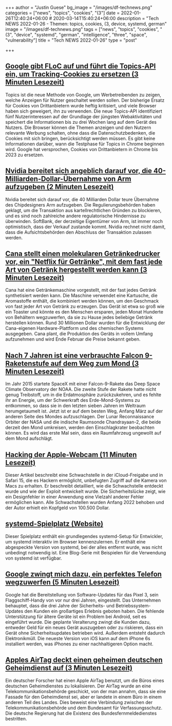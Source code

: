 +++
author = "Justin Guese"
bg_image = "/images/df-technews.png"
categories = ["news", "topics", "cookies", "(3"]
date = 2022-01-26T12:40:24+06:00 # 2020-03-14T15:40:24+06:00
description = "Tech NEWS 2022-01-26 - Themen: topics, cookies, (3, device, systemd, german"
image = "/images/df-technews.png"
tags = ["news", "topics", "cookies", "(3", "device", "systemd", "german", "intelligence", "three", "space", "vulnerability"]
title = "Tech NEWS 2022-01-26"
type = "post"

+++

## [Google gibt FLoC auf und führt die Topics-API ein, um Tracking-Cookies zu ersetzen (3 Minuten Lesezeit)](https://www.theverge.com/2022/1/25/22900567/google-floc-abandon-topics-api-cookies-tracking)

 Topics ist die neue Methode von Google, um Werbetreibenden zu zeigen, welche Anzeigen für Nutzer geschaltet werden sollen. Der bisherige Ersatz für Cookies von Drittanbietern wurde heftig kritisiert, und viele Browser haben sich geweigert, ihn zu verwenden. Die neue Topics-API identifiziert fünf Nutzerinteressen auf der Grundlage der jüngsten Webaktivitäten und speichert die Informationen bis zu drei Wochen lang auf dem Gerät des Nutzers. Die Browser können die Themen anzeigen und den Nutzern relevante Werbung schalten, ohne dass die Datenschutzbedenken, die Cookies mit sich bringen, berücksichtigt werden müssen. Es gibt keine Informationen darüber, wann die Testphase für Topics in Chrome beginnen wird. Google hat versprochen, Cookies von Drittanbietern in Chrome bis 2023 zu ersetzen.

## [Nvidia bereitet sich angeblich darauf vor, die 40-Milliarden-Dollar-Übernahme von Arm aufzugeben (2 Minuten Lesezeit)](https://www.cnbc.com/2022/01/25/nvidia-preparing-to-abandon-arm-takeover-bloomberg-reports.html)

 Nvidia bereitet sich darauf vor, die 40 Milliarden Dollar teure Übernahme des Chipdesigners Arm aufzugeben. Die Regulierungsbehörden haben geklagt, um die Transaktion aus kartellrechtlichen Gründen zu blockieren, und es sind noch zahlreiche andere regulatorische Hindernisse zu überwinden. SoftBank, der derzeitige Eigentümer von Arm, ist immer noch optimistisch, dass der Verkauf zustande kommt. Nvidia rechnet nicht damit, dass die Aufsichtsbehörden den Abschluss der Transaktion zulassen werden.

## [Cana stellt einen molekularen Getränkedrucker vor, ein "Netflix für Getränke", mit dem fast jede Art von Getränk hergestellt werden kann (3 Minuten Lesezeit)](https://thespoon.tech/cana-unveils-molecular-beverage-printer-a-netflix-for-drinks-that-can-make-nearly-any-type-of-beverage/)

 Cana hat eine Getränkemaschine vorgestellt, mit der fast jedes Getränk synthetisiert werden kann. Die Maschine verwendet eine Kartusche, die Aromastoffe enthält, die kombiniert werden können, um den Geschmack von fast jeder Art von Getränk zu erzeugen. Das Gerät ist etwa so groß wie ein Toaster und könnte es den Menschen ersparen, jeden Monat Hunderte von Behältern wegzuwerfen, da sie zu Hause jedes beliebige Getränk herstellen können. Rund 30 Millionen Dollar wurden für die Entwicklung der Cana-eigenen Hardware-Plattform und des chemischen Systems ausgegeben. Cana plant, die Produktion des Geräts in vollem Umfang aufzunehmen und wird Ende Februar die Preise bekannt geben.

## [Nach 7 Jahren ist eine verbrauchte Falcon 9-Raketenstufe auf dem Weg zum Mond (3 Minuten Lesezeit)](https://arstechnica.com/science/2022/01/an-old-falcon-9-rocket-may-strike-the-moon-within-weeks/)

 Im Jahr 2015 startete SpaceX mit einer Falcon-9-Rakete das Deep Space Climate Observatory der NOAA. Die zweite Stufe der Rakete hatte nicht genug Treibstoff, um in die Erdatmosphäre zurückzukehren, und es fehlte ihr an Energie, um der Schwerkraft des Erde-Mond-Systems zu entkommen, so dass sie in den letzten sieben Jahren im Weltraum herumgetaumelt ist. Jetzt ist er auf dem besten Weg, Anfang März auf der anderen Seite des Mondes aufzuschlagen. Der Lunar Reconnaissance Orbiter der NASA und die indische Raumsonde Chandrayaan-2, die beide derzeit den Mond umkreisen, werden den Einschlagkrater beobachten können. Es wird das erste Mal sein, dass ein Raumfahrzeug ungewollt auf dem Mond aufschlägt.

## [Hacking der Apple-Webcam (11 Minuten Lesezeit)](https://www.ryanpickren.com/safari-uxss)

 Dieser Artikel beschreibt eine Schwachstelle in der iCloud-Freigabe und in Safari 15, die es Hackern ermöglicht, unbefugten Zugriff auf die Kamera von Macs zu erhalten. Er beschreibt detailliert, wie die Schwachstelle entdeckt wurde und wie der Exploit entwickelt wurde. Die Sicherheitslücke zeigt, wie ein Designfehler in einer Anwendung eine Vielzahl anderer Fehler ermöglichen kann. Alle Schwachstellen wurden Anfang 2022 behoben und der Autor erhielt ein Kopfgeld von 100.500 Dollar.

## [systemd-Spielplatz (Website)](https://systemd-by-example.com/)

 Dieser Spielplatz enthält ein grundlegendes systemd-Setup für Entwickler, um systemd interaktiv im Browser kennenzulernen. Er enthält eine abgespeckte Version von systemd, bei der alles entfernt wurde, was nicht unbedingt notwendig ist. Eine Blog-Serie mit Beispielen für die Verwendung von systemd ist verfügbar.

## [Google zwingt mich dazu, ein perfektes Telefon wegzuwerfen (5 Minuten Lesezeit)](https://www.vice.com/en/article/dypxpx/google-is-forcing-me-to-dump-a-perfectly-good-phone)

 Google hat die Bereitstellung von Software-Updates für das Pixel 3, sein Flaggschiff-Handy von vor nur drei Jahren, eingestellt. Das Unternehmen behauptet, dass die drei Jahre der Sicherheits- und Betriebssystem-Updates den Kunden ein großartiges Erlebnis geboten haben. Die fehlende Unterstützung für ältere Geräte ist ein Problem bei Android, seit es eingeführt wurde. Die geplante Veralterung zwingt die Kunden dazu, entweder Geld für ein neues Gerät auszugeben oder zu riskieren, dass ein Gerät ohne Sicherheitsupdates betrieben wird. Außerdem entsteht dadurch Elektronikmüll. Die neueste Version von iOS kann auf dem iPhone 6s installiert werden, was iPhones zu einer nachhaltigeren Option macht.

## [Apples AirTag deckt einen geheimen deutschen Geheimdienst auf (3 Minuten Lesezeit)](https://appleinsider.com/articles/22/01/25/apples-airtag-uncovers-a-secret-german-intelligence-agency)

 Ein deutscher Forscher hat einen Apple AirTag benutzt, um die Büros eines deutschen Geheimdienstes zu lokalisieren. Der AirTag wurde an eine Telekommunikationsbehörde geschickt, von der man annahm, dass sie eine Fassade für den Geheimdienst sei, aber er landete in einem Büro in einem anderen Teil des Landes. Dies beweist eine Verbindung zwischen der Telekommunikationsbehörde und dem Bundesamt für Verfassungsschutz. Die deutsche Regierung hat die Existenz des Bundesfernmeldedienstes bestritten.

